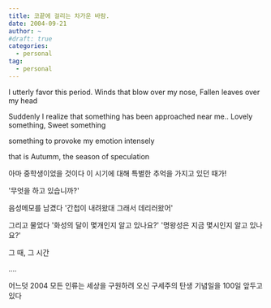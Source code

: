 ```yaml
---
title: 코끝에 걸리는 차가운 바람.
date: 2004-09-21
author: ~
#draft: true
categories:
  - personal
tag:
  - personal
---
```




I utterly favor this period.
Winds that blow over my nose,
Fallen leaves over my head

Suddenly I realize that something has been approached near me..
Lovely something,
Sweet something

something to provoke my emotion intensely

that is Autumm, the season of speculation

아마 중학생이었을 것이다
이 시기에 대해 특별한 추억을 가지고 있던 때가!

'무엇을 하고 있습니까?'

음성메모를 남겼다
'간첩이 내려왔대 그래서 데리러왔어'

그리고 물었다
'화성의 달이 몇개인지 알고 있나요?'
'명왕성은 지금 몇시인지 알고 있나요?'

그 때, 그 시간

....

어느덧 2004 모든 인류는
세상을 구원하려 오신
구세주의 탄생 기념일을 100일 앞두고 있다


 






